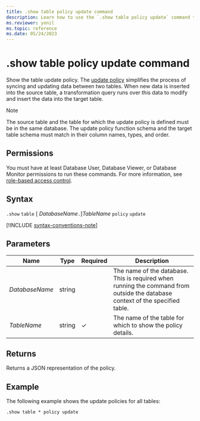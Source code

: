 ```yaml
---
title: .show table policy update command
description: Learn how to use the `.show table policy update` command to show the table's update policy.
ms.reviewer: yonil
ms.topic: reference
ms.date: 05/24/2023
---
```

# .show table policy update command

Show the table update policy. The [update policy](updatepolicy.md) simplifies the process of syncing and updating data between two tables. When new data is inserted into the source table, a transformation query runs over this data to modify and insert the data into the target table.

> [!NOTE]
> The source table and the table for which the update policy is defined must be in the same database.
> The update policy function schema and the target table schema must match in their column names, types, and order.

## Permissions

You must have at least Database User, Database Viewer, or Database Monitor permissions to run these commands. For more information, see [role-based access control](access-control/role-based-access-control.md).

## Syntax

`.show` `table` [ *DatabaseName*`.`]*TableName* `policy` `update`

[!INCLUDE [syntax-conventions-note](../../../includes/syntax-conventions-note.md)]

## Parameters

|Name|Type|Required|Description|
|--|--|--|--|
|*DatabaseName*|string||The name of the database. This is required when running the command from outside the database context of the specified table.|
|*TableName*|string|&check;|The name of the table for which to show the policy details.|

## Returns

Returns a JSON representation of the policy.

## Example

The following example shows the update policies for all tables:

```kusto
.show table * policy update 
```
